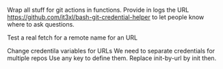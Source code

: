 

Wrap all stuff for git actions in functions.
Provide in logs the URL https://github.com/it3xl/bash-git-credential-helper to let people know where to ask questions.

Test a real fetch
    for a remote name
    for an URL

Change credentila variables for URLs
    We need to separate credentials for multiple repos
        Use any key to define them.
        Replace init-by-url by init then.

